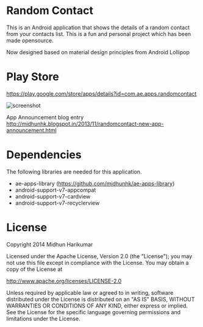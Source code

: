 Random Contact
==============

This is an Android application that shows the details of a random contact from your contacts list. This is a fun and personal project which has been made opensource.

Now designed based on material design principles from Android Lollipop

Play Store
==========
https://play.google.com/store/apps/details?id=com.ae.apps.randomcontact

<img alt="screenshot" src="https://lh4.googleusercontent.com/-tDCNljxuwp0/VHWPV8hD6II/AAAAAAAACAM/5jvqjYEwdRA/w976-h577-no/device-2014-11-26-121541_framed.png" />

App Announcement blog entry
http://midhunhk.blogspot.in/2013/11/randomcontact-new-app-announcement.html

Dependencies
============
The following libraries are needed for this application.
- ae-apps-library (https://github.com/midhunhk/ae-apps-library)
- android-support-v7-appcompat
- android-support-v7-cardview
- android-support-v7-recyclerview

License
=======
Copyright 2014 Midhun Harikumar

Licensed under the Apache License, Version 2.0 (the "License"); you may not use this file except in compliance with the License. You may obtain a copy of the License at

http://www.apache.org/licenses/LICENSE-2.0

Unless required by applicable law or agreed to in writing, software distributed under the License is distributed on an "AS IS" BASIS, WITHOUT WARRANTIES OR CONDITIONS OF ANY KIND, either express or implied. See the License for the specific language governing permissions and limitations under the License.

